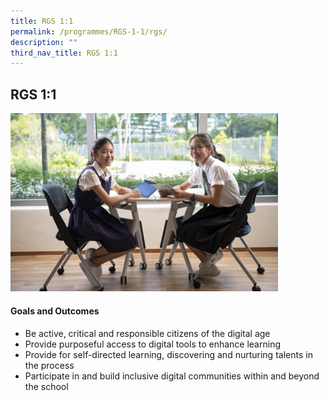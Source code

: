 ```yaml
---
title: RGS 1:1
permalink: /programmes/RGS-1-1/rgs/
description: ""
third_nav_title: RGS 1:1
---
```

## RGS 1:1

<img src="/images/rgs.jpg" style="width:85%">

#### Goals and Outcomes

* Be active, critical and responsible citizens of the digital age
* Provide purposeful access to digital tools to enhance learning
* Provide for self-directed learning, discovering and nurturing talents in the process
* Participate in and build inclusive digital communities within and beyond the school